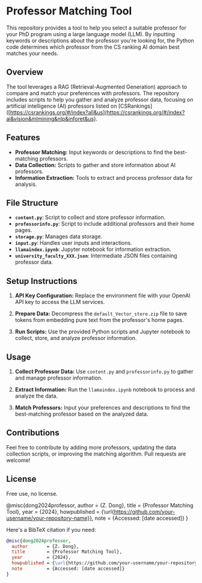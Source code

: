 # Professor Matching Tool

This repository provides a tool to help you select a suitable professor for your PhD program using a large language model (LLM). By inputting keywords or descriptions about the professor you're looking for, the Python code determines which professor from the CS ranking AI domain best matches your needs.

## Overview

The tool leverages a RAG (Retrieval-Augmented Generation) approach to compare and match your preferences with professors. The repository includes scripts to help you gather and analyze professor data, focusing on artificial intelligence (AI) professors listed on [CSRankings]([https://csrankings.org/#/index?all&us](https://csrankings.org/#/index?ai&vision&mlmining&nlp&inforet&us).

## Features

- **Professor Matching:** Input keywords or descriptions to find the best-matching professors.
- **Data Collection:** Scripts to gather and store information about AI professors.
- **Information Extraction:** Tools to extract and process professor data for analysis.

## File Structure

- **`content.py`**: Script to collect and store professor information.
- **`professorinfo.py`**: Script to include additional professors and their home pages.
- **`storage.py`**: Manages data storage.
- **`input.py`**: Handles user inputs and interactions.
- **`llamaindex.ipynb`**: Jupyter notebook for information extraction.
- **`university_faculty_XXX.json`**: Intermediate JSON files containing professor data.

## Setup Instructions

1. **API Key Configuration:** Replace the environment file with your OpenAI API key to access the LLM services.

2. **Prepare Data:** Decompress the `default_Vector_store.zip` file to save tokens from embedding pure text from the professor's home pages.

3. **Run Scripts:** Use the provided Python scripts and Jupyter notebook to collect, store, and analyze professor information.

## Usage

1. **Collect Professor Data:** Use `content.py` and `professorinfo.py` to gather and manage professor information.

2. **Extract Information:** Run the `llamaindex.ipynb` notebook to process and analyze the data.

3. **Match Professors:** Input your preferences and descriptions to find the best-matching professor based on the analyzed data.

## Contributions

Feel free to contribute by adding more professors, updating the data collection scripts, or improving the matching algorithm. Pull requests are welcome!

## License

Free use, no license. 


@misc{dong2024professor,
  author       = {Z. Dong},
  title        = {Professor Matching Tool},
  year         = {2024},
  howpublished = {\url{https://github.com/your-username/your-repository-name}},
  note         = {Accessed: [date accessed]}
}



Here's a BibTeX citation if you need:

```bibtex
@misc{dong2024professor,
  author       = {Z. Dong},
  title        = {Professor Matching Tool},
  year         = {2024},
  howpublished = {\url{https://github.com/your-username/your-repository-name}},
  note         = {Accessed: [date accessed]}
}
```
